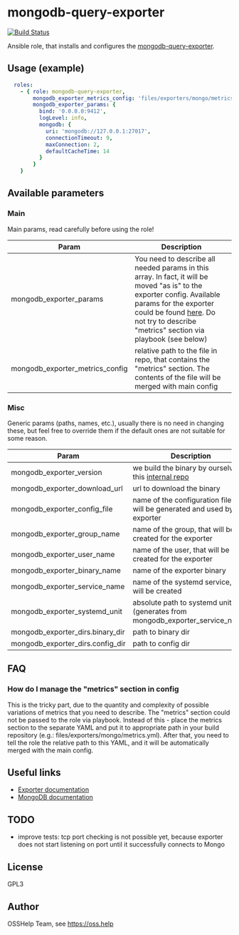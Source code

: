 # mongodb-query-exporter

[![Build Status](https://drone.osshelp.ru/api/badges/ansible/mongodb-query-exporter/status.svg)](https://drone.osshelp.ru/ansible/mongodb-query-exporter)

Ansible role, that installs and configures the [mongodb-query-exporter](https://github.com/raffis/mongodb-query-exporter).

## Usage (example)

```yaml
  roles:
    - { role: mongodb-query-exporter,
        mongodb_exporter_metrics_config: 'files/exporters/mongo/metrics-config.yml',
        mongodb_exporter_params: {
          bind: '0.0.0.0:9412',
          logLevel: info,
          mongodb: {
            uri: 'mongodb://127.0.0.1:27017',
            connectionTimeout: 9,
            maxConnection: 2,
            defaultCacheTime: 14
          }
        }
    }
```

## Available parameters

### Main

Main params, read carefully before using the role!

| Param | Description |
| -------- | -------- |
| mongodb_exporter_params | You need to describe all needed params in this array. In fact, it will be moved "as is" to the exporter config. Available params for the exporter could be found [here](https://github.com/raffis/mongodb-query-exporter/blob/master/README.md#configuration). Do not try to describe "metrics" section via playbook (see below) |
| mongodb_exporter_metrics_config | relative path to the file in repo, that contains the "metrics" section. The contents of the file will be merged with main config |

### Misc

Generic params (paths, names, etc.), usually there is no need in changing these, but feel free to override them if the default ones are not suitable for some reason.

| Param | Description |
| -------- | -------- |
| mongodb_exporter_version | we build the binary by ourselves in this [internal repo](https://gitea.osshelp.ru/infra/build-query-exporter) |
| mongodb_exporter_download_url | url to download the binary |
| mongodb_exporter_config_file | name of the configuration file, that will be generated and used by the exporter |
| mongodb_exporter_group_name | name of the group, that will be created for the exporter |
| mongodb_exporter_user_name | name of the user, that will be created for the exporter |
| mongodb_exporter_binary_name | name of the exporter binary  |
| mongodb_exporter_service_name | name of the systemd service, that will be created |
| mongodb_exporter_systemd_unit | absolute path to systemd unit file (generates from mongodb_exporter_service_name) |
| mongodb_exporter_dirs.binary_dir | path to binary dir |
| mongodb_exporter_dirs.config_dir | path to config dir |

## FAQ

### How do I manage the "metrics" section in config

This is the tricky part, due to the quantity and complexity of possible variations of metrics that you need to describe. The "metrics" section could not be passed to the role via playbook. Instead of this - place the metrics section to the separate YAML and put it to appropriate path in your build repository (e.g.: files/exporters/mongo/metrics.yml). After that, you need to tell the role the relative path to this YAML, and it will be automatically merged with the main config.

## Useful links

- [Exporter documentation](https://github.com/raffis/mongodb-query-exporter/blob/master/README.md)
- [MongoDB documentation](https://docs.mongodb.com/)

## TODO

- improve tests: tcp port checking is not possible yet, because exporter does not start listening on port until it successfully connects to Mongo

## License

GPL3

## Author

OSSHelp Team, see <https://oss.help>

